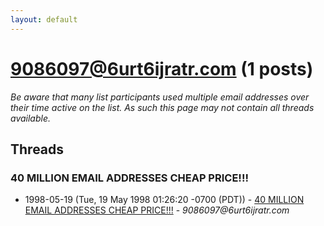 ```yaml
---
layout: default
---
```


# 9086097@6urt6ijratr.com (1 posts)

_Be aware that many list participants used multiple email addresses over their time active on the list. As such this page may not contain all threads available._

## Threads

### 40 MILLION EMAIL ADDRESSES CHEAP PRICE!!!
+ 1998-05-19 (Tue, 19 May 1998 01:26:20 -0700 (PDT)) - [40 MILLION EMAIL ADDRESSES CHEAP PRICE!!!](/archive/1998/05/2ba2c3230825abbb409df7b2c10dfcacd2e1107a8a51dcb4012d484ff8f9cfd6) - _9086097@6urt6ijratr.com_

